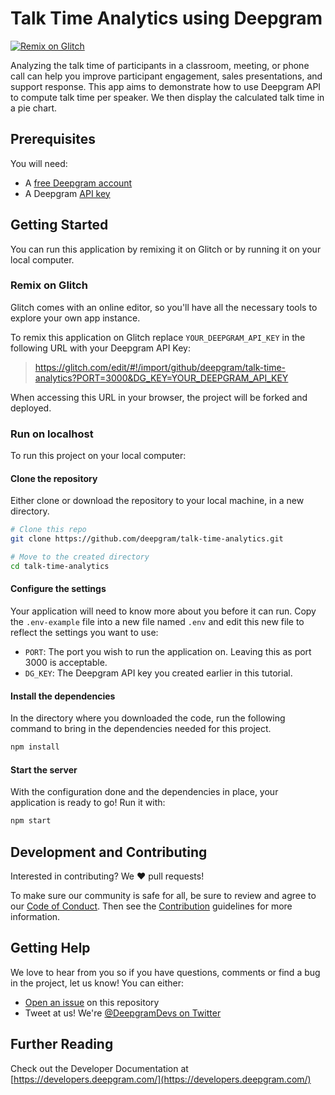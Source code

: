 # Talk Time Analytics using Deepgram

[![Remix on Glitch](https://cdn.glitch.com/2703baf2-b643-4da7-ab91-7ee2a2d00b5b%2Fremix-button.svg)](#remix-on-glitch)

Analyzing the talk time of participants in a classroom, meeting, or phone call can help you improve participant engagement, sales presentations, and support response. This app aims to demonstrate how to use Deepgram API to compute
talk time per speaker. We then display the calculated talk time
in a pie chart.

## Prerequisites

You will need:

- A [free Deepgram account](https://console.deepgram.com/signup?utm_source=DEV_REL&utm_medium=github&utm_content=talk-time-analytics)
- A Deepgram [API key](https://developers.deepgram.com/api-reference/speech-recognition-api#tag/API-Keys)

## Getting Started

You can run this application by remixing it on Glitch or by running it on your
local computer.

### Remix on Glitch

Glitch comes with an online editor, so you'll have all the necessary tools
to explore your own app instance.

To remix this application on Glitch replace `YOUR_DEEPGRAM_API_KEY` in the
following URL with your Deepgram API Key:

> https://glitch.com/edit/#!/import/github/deepgram/talk-time-analytics?PORT=3000&DG_KEY=YOUR_DEEPGRAM_API_KEY

When accessing this URL in your browser, the project will be forked and deployed.

### Run on localhost

To run this project on your local computer:

#### Clone the repository

Either clone or download the repository to your local machine, in a new directory.

```bash
# Clone this repo
git clone https://github.com/deepgram/talk-time-analytics.git

# Move to the created directory
cd talk-time-analytics
```

#### Configure the settings

Your application will need to know more about you before it can run. Copy the
`.env-example` file into a new file named `.env` and edit this new file to
reflect the settings you want to use:

- `PORT`: The port you wish to run the application on. Leaving this as port 3000
is acceptable.
- `DG_KEY`: The Deepgram API key you created earlier in this tutorial.

#### Install the dependencies

In the directory where you downloaded the code, run the following command to
bring in the dependencies needed for this project.

```bash
npm install
```

#### Start the server

With the configuration done and the dependencies in place, your application
is ready to go! Run it with:

```bash
npm start
```

## Development and Contributing

Interested in contributing? We ❤️ pull requests!

To make sure our community is safe for all, be sure to review and agree to our
[Code of Conduct](./CODE_OF_CONDUCT.md). Then see the
[Contribution](./CONTRIBUTING.md) guidelines for more information.

## Getting Help

We love to hear from you so if you have questions, comments or find a bug in the
project, let us know! You can either:

- [Open an issue](https://github.com/deepgram/talk-time-analytics/issues/new) on this repository
- Tweet at us! We're [@DeepgramDevs on Twitter](https://twitter.com/DeepgramDevs)

## Further Reading

Check out the Developer Documentation at [https://developers.deepgram.com/](https://developers.deepgram.com/)
